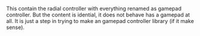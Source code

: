 This contain the radial controller with everything renamed as gamepad controller.
But the content is idential, it does not behave has a gamepad at all.
It is just a step in trying to make an gamepad controller library (if it make sense).